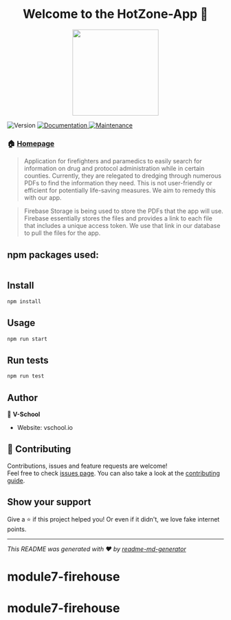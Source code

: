
<h1 align="center">Welcome to the HotZone-App 👋</h1>
<div style="text-align:center"><img width=200px src="https://i.pinimg.com/originals/aa/81/24/aa81244da33236344119f5fc8dae6701.png"></div>

<p>
  <img alt="Version" src="https://img.shields.io/badge/version-0.1.0-blue.svg?cacheSeconds=2592000" />
  <a href="https://github.com/a-sanderson/firehouse-app#readme" target="_blank">
    <img alt="Documentation" src="https://img.shields.io/badge/documentation-yes-brightgreen.svg" />
  </a>
  <a href="https://github.com/a-sanderson/firehouse-app/graphs/commit-activity" target="_blank">
    <img alt="Maintenance" src="https://img.shields.io/badge/Maintained%3F-yes-green.svg" />
  </a>
</p>

### 🏠 [Homepage](https://github.com/V-School-Module-7/firehouse-app#readme)

>   Application for firefighters and paramedics to easily search for information on drug and protocol administration while in certain counties.
> Currently, they are relegated to dredging through numerous PDFs to find the information they need. This is not user-friendly or efficient
> for potentially life-saving measures. We aim to remedy this with our app.

>   Firebase Storage is being used to store the PDFs that the app will use. Firebase essentially stores the files and provides a link to each file that includes a unique
> access token. We use that link in our database to pull the files for the app.

## npm packages used:

```sh

```

## Install

```sh
npm install
```

## Usage

```sh
npm run start
```

## Run tests

```sh
npm run test
```

## Author

👤 **V-School**

* Website: vschool.io

## 🤝 Contributing

Contributions, issues and feature requests are welcome!<br />Feel free to check [issues page](https://github.com/a-sanderson/firehouse-app/issues). You can also take a look at the [contributing guide](https://github.com/a-sanderson/firehouse-app/blob/master/CONTRIBUTING.md).

## Show your support

Give a ⭐️ if this project helped you! Or even if it didn't, we love fake internet points.

***
_This README was generated with ❤️ by [readme-md-generator](https://github.com/kefranabg/readme-md-generator)_
# module7-firehouse
# module7-firehouse
